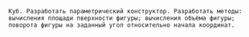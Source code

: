 	Куб. Разработать параметрический конструктор. Разработать методы: вычисления площади пверхности фигуры; вычисления объёма фигуры; поворота фигуры на заданный угол относительно начала координат.
